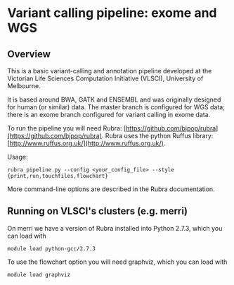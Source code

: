 
# Variant calling pipeline: exome and WGS

## Overview

This is a basic variant-calling and annotation pipeline developed at the 
Victorian Life Sciences Computation Initiative (VLSCI), University of Melbourne.

It is based around BWA, GATK and ENSEMBL and was originally designed for human (or similar) data. The master branch is configured for WGS data; there is an exome branch configured for variant calling in exome data.

To run the pipeline you will need Rubra: [https://github.com/bjpop/rubra](https://github.com/bjpop/rubra). Rubra uses the python Ruffus library: [http://www.ruffus.org.uk/](http://www.ruffus.org.uk/).

Usage: 
    
    rubra pipeline.py --config <your_config_file> --style {print,run,touchfiles,flowchart}

More command-line options are described in the Rubra documentation.

## Running on VLSCI's clusters (e.g. merri)

On merri we have a version of Rubra installed into Python 2.7.3, which you can load with

    module load python-gcc/2.7.3

To use the flowchart option you will need graphviz, which you can load with

    module load graphviz

